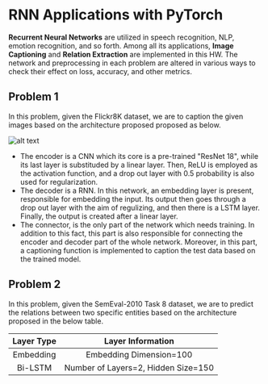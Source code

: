 # RNN Applications with PyTorch
**Recurrent Neural Networks** are utilized in speech recognition, NLP, emotion recognition, and so forth. Among all its applications, **Image Captioning** and **Relation Extraction** are implemented in this HW. The network and preprocessing in each problem are altered in various
ways to check their effect on loss, accuracy, and other metrics. 

## Problem 1
In this problem, given the Flickr8K dataset, we are to caption the given images based on the architecture proposed proposed as below.

![alt text](https://github.com/fnoorzad/Deep_Learning/blob/f03c9b4fa8649aa1401c7afe7a5d39d6ccbbc2e8/HW/3/Problem1_Network_Arch.PNG)

* The encoder is a CNN which its core is a pre-trained "ResNet 18", while its last layer is substituded by a linear layer. Then, ReLU is employed as the activation
function, and a drop out layer with 0.5 probability is also used for regularization.
* The decoder is a RNN. In this network, an embedding layer is present, responsible for embedding the input. Its output then goes through a drop out layer with the
aim of regulizing, and then there is a LSTM layer. Finally, the output is created after a linear layer.
* The connector, is the only part of the network which needs training. In addition to this fact, this part is also responsible for connecting the encoder and decoder part
of the whole network. Moreover, in this part, a captioning function is implemented to caption the test data based on the trained model.


## Problem 2
In this problem, given the SemEval-2010 Task 8 dataset, we are to predict the relations between two specific entities based on the architecture proposed in the below table.

Layer Type | Layer Information
:-------: | :-------:
Embedding | Embedding Dimension=100
Bi-LSTM | Number of Layers=2, Hidden Size=150

